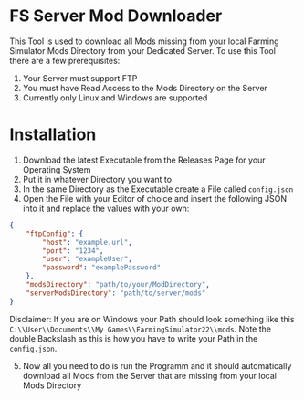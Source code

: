 # FS Server Mod Downloader
This Tool is used to download all Mods missing from your local Farming Simulator Mods Directory from your Dedicated 
Server. To use this Tool there are a few prerequisites:

1. Your Server must support FTP
2. You must have Read Access to the Mods Directory on the Server
3. Currently only Linux and Windows are supported

# Installation

1. Download the latest Executable from the Releases Page for your Operating System
2. Put it in whatever Directory you want to
3. In the same Directory as the Executable create a File called `config.json`
4. Open the File with your Editor of choice and insert the following JSON into it and replace the values with your own:

```json
{ 
    "ftpConfig": {
        "host": "example.url",
        "port": "1234",
        "user": "exampleUser",
        "password": "examplePassword"
    },
    "modsDirectory": "path/to/your/ModDirectory",
    "serverModsDirectory": "path/to/server/mods"
}
```
Disclaimer: If you are on Windows your Path should look something like this `C:\\User\\Documents\\My Games\\FarmingSimulator22\\mods`.
Note the double Backslash as this is how you have to write your Path in the `config.json`.

5. Now all you need to do is run the Programm and it should automatically download all Mods from the Server that are 
missing from your local Mods Directory